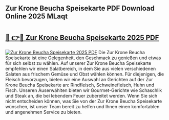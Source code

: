 ## Zur Krone Beucha Speisekarte PDF Download Online 2025 MLaqt

# <h2><a href="http://gc996b.nevu.top/?p=Zur+Krone+Beucha+Speisekarte">🔗 👉🔴 Zur Krone Beucha Speisekarte 2025 PDF</a></h2>

[![Zur Krone Beucha Speisekarte 2025 PDF](https://i.imgur.com/dBaPXMq.png)](http://gc996b.nevu.top/?p=Zur+Krone+Beucha+Speisekarte)
Die Zur Krone Beucha Speisekarte ist eine Gelegenheit, den Geschmack zu genießen und etwas für sich selbst zu wählen. Auf unserer Zur Krone Beucha Speisekarte empfehlen wir einen Salatbereich, in dem Sie aus vielen verschiedenen Salaten aus frischem Gemüse und Obst wählen können. Für diejenigen, die Fleisch bevorzugen, bieten wir eine Auswahl an Gerichten auf der Zur Krone Beucha Speisekarte an: Rindfleisch, Schweinefleisch, Huhn und Fisch. Unseren Auserwählten bieten wir Gourmet-Gerichte wie Schaschlik und Steak an, die bei lebendem Feuer zubereitet werden. Wenn Sie sich nicht entscheiden können, was Sie von der Zur Krone Beucha Speisekarte wünschen, ist unser Team bereit zu helfen und Ihnen einen komfortablen und angenehmen Service zu bieten.
